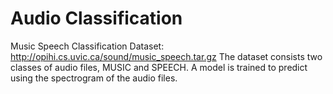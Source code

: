 # Audio Classification
 Music Speech Classification
 Dataset: http://opihi.cs.uvic.ca/sound/music_speech.tar.gz
 The dataset consists two classes of audio files, MUSIC and SPEECH.
 A model is trained to predict using the spectrogram of the audio files.
